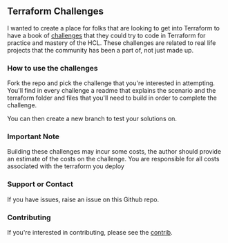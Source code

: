 ## Terraform Challenges

I wanted to create a place for folks that are looking to get into Terraform to have a book of [challenges](https://github.com/coingraham/terraform-challenge/tree/main/challenges) that 
they could try to code in Terraform for practice and mastery of the HCL.  These challenges are related to 
real life projects that the community has been a part of, not just made up.

### How to use the challenges

Fork the repo and pick the challenge that you're interested in attempting.  You'll find in every challenge 
a readme that explains the scenario and the terraform folder and files that you'll need to build in order 
to complete the challenge.

You can then create a new branch to test your solutions on.

### Important Note

Building these challenges may incur some costs, the author should provide an estimate of the costs on 
the challenge.  You are responsible for all costs associated with the terraform you deploy

### Support or Contact

If you have issues, raise an issue on this Github repo.  

### Contributing

If you're interested in contributing, please see the [contrib](CONTRIB.md).
